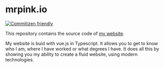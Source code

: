 # mrpink.io
<!--Badges-->
[![Commitizen friendly](https://img.shields.io/badge/commitizen-friendly-brightgreen.svg)](http://commitizen.github.io/cz-cli/)
<!--End of Badges-->

This repository contains the source code of [my website](http://mrpink-io.netlify.com).

My website is buid with vue.js in Typescript. It allows you to get to know who I am, where I have worked or what degrees I have. It does all this by showing you my ability to create a fluid website, using modern technologies.
